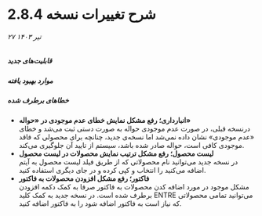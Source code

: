 # شرح تغییرات نسخه 2.8.4
######  ۲۷ تیر ۱۴۰۳
##### قابلیت‌های جدید


##### موارد بهبود یافته
##### خطاهای برطرف شده
-	**انبارداری؛ رفع مشکل نمایش خطای عدم موجودی در «حواله»**<br>
درنسخه قبلی، در صورت عدم موجودی حواله به صورت دستی ثبت می‌شد و خطای «عدم موجودی» نشان داده نمی‌شد اما نسخه‌ی جدید، چنانچه برای محصولی که فاقد موجودی کافی است، حواله صادر شده باشد، سیستم از تایید آن جلوگیری می‌کند. 
- **لیست محصول؛ رفع مشکل ترتیب نمایش محصولات در لیست محصول**<br>
در نسخه جدید می‌توانید نام محصولاتی که از طریق فیلد لیست محصول به آیتم اضافه می‌کنید را انتخاب و کپی کرده و در جای دیگری استفاده کنید.
- **فاکتور؛ رفع مشکل افزودن محصولات به فاکتور**<br>
مشکل موجود در مورد اضافه کدن محصولات به فاکتور صرفا به کمک دکمه افزودن برطرف شده است. در نسخه جدید به کمک کلید ENTRE می‌توانید تمامی محصولاتی که نیاز است به فاکتور اضافه شود را به فاکتور اضافه کنید.


